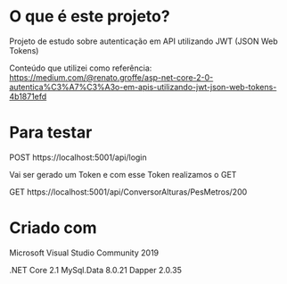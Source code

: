 # O que é este projeto?
Projeto de estudo sobre autenticação em API utilizando JWT (JSON Web Tokens)

Conteúdo que utilizei como referência:
https://medium.com/@renato.groffe/asp-net-core-2-0-autentica%C3%A7%C3%A3o-em-apis-utilizando-jwt-json-web-tokens-4b1871efd

# Para testar

POST
https://localhost:5001/api/login

Vai ser gerado um Token e com esse Token realizamos o GET

GET
https://localhost:5001/api/ConversorAlturas/PesMetros/200

# Criado com
Microsoft Visual Studio Community 2019

.NET Core 2.1
MySql.Data 8.0.21
Dapper 2.0.35

